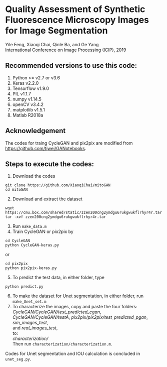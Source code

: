 # Quality Assessment of Synthetic Fluorescence Microscopy Images for Image Segmentation
Yile Feng, Xiaoqi Chai, Qinle Ba, and Ge Yang  
International Conference on Image Processing (ICIP), 2019

## Recommended versions to use this code:
1. Python >= v2.7 or v3.6
2. Keras v2.2.0
3. Tensorflow v1.9.0
4. PIL v1.1.7
5. numpy v1.14.5
6. openCV v3.4.2
7. matplotlib v1.5.1
8. Matlab R2018a

## Acknowledgement
The codes for traing CycleGAN and pix2pix are modified from https://github.com/tjwei/GANotebooks.

## Steps to execute the codes:
1. Download the codes
```
git clone https://github.com/XiaoqiChai/mitoGAN
cd mitoGAN
```
2. Download and extract the dataset 
```
wget https://cmu.box.com/shared/static/zzen200cng2ymdgu6rukgwukflrhyr4r.tar
tar -xvf zzen200cng2ymdgu6rukgwukflrhyr4r.tar
```

3. Run `make_data.m`
4. Train CycleGAN or pix2pix by 
```
cd CycleGAN
python CycleGAN-keras.py
```
or
```
cd pix2pix
python pix2pix-keras.py
```
5. To predict the test data, in either folder, type
```
python predict.py
```
6. To make the dataset for Unet segmentation, in either folder, run `make_Unet_set.m`
7. To characterize the images, copy and paste the four folders:  
*CycleGAN/CycleGAN/test_predicted_cgan*,   
*CycleGAN/CycleGAN/testA*,
*pix2pix/pix2pix/test_predicted_pgan*,  
*sim_images_test*,  
and *real_images_test*,   
to:  
*characterization/*  
Then run `characterization/characterization.m`.


Codes for Unet segmentation and IOU calculation is concluded in `unet_seg.py`.
